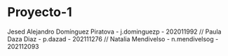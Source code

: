 # Proyecto-1
Jesed Alejandro Domínguez Piratova - j.dominguezp - 202011992 // Paula Daza Diaz - p.dazad - 202111276 // Natalia Mendivelso - n.mendivelsog - 202112093
